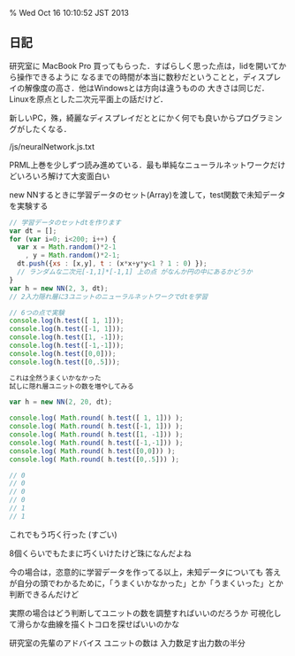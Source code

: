 % Wed Oct 16 10:10:52 JST 2013

## 日記

研究室に MacBook Pro 買ってもらった．すばらしく思った点は，lidを開いてから操作できるように
なるまでの時間が本当に数秒だということと，ディスプレイの解像度の高さ．他はWindowsとは方向は違うものの
大きさは同じだ．Linuxを原点とした二次元平面上の話だけど．

新しいPC，殊，綺麗なディスプレイだととにかく何でも良いからプログラミングがしたくなる．

/js/neuralNetwork.js.txt

PRML上巻を少しずつ読み進めている．最も単純なニューラルネットワークだけどいろいろ解けて大変面白い

new NNするときに学習データのセット(Array)を渡して，test関数で未知データを実験する

```javascript
// 学習データのセットdtを作ります
var dt = [];
for (var i=0; i<200; i++) {
  var x = Math.random()*2-1 
    , y = Math.random()*2-1;
  dt.push({xs : [x,y], t : (x*x+y*y<1 ? 1 : 0) });
  // ランダムな二次元[-1,1]*[-1,1] 上の点 がなんか円の中にあるかどうか
}
var h = new NN(2, 3, dt);
// 2入力隠れ層に3ユニットのニューラルネットワークでdtを学習

// 6つの点で実験
console.log(h.test([ 1, 1]));
console.log(h.test([-1, 1]));
console.log(h.test([1, -1]));
console.log(h.test([-1,-1]));
console.log(h.test([0,0]));
console.log(h.test([0,.5]));

これは全然うまくいかなかった
試しに隠れ層ユニットの数を増やしてみる

var h = new NN(2, 20, dt);

console.log( Math.round( h.test([ 1, 1])) );
console.log( Math.round( h.test([-1, 1])) );
console.log( Math.round( h.test([1, -1])) );
console.log( Math.round( h.test([-1,-1])) );
console.log( Math.round( h.test([0,0])) );
console.log( Math.round( h.test([0,.5])) );

// 0
// 0
// 0
// 0
// 1
// 1
```

これでもう巧く行った (すごい)

8個くらいでもたまに巧くいけたけど珠になんだよね

今の場合は，恣意的に学習データを作ってる以上，未知データについても
答えが自分の頭でわかるために，「うまくいかなかった」とか「うまくいった」とか
判断できるんだけど

実際の場合はどう判断してユニットの数を調整すればいいのだろうか
可視化して滑らかな曲線を描くトコロを探せばいいのかな

研究室の先輩のアドバイス
ユニットの数は 入力数足す出力数の半分
